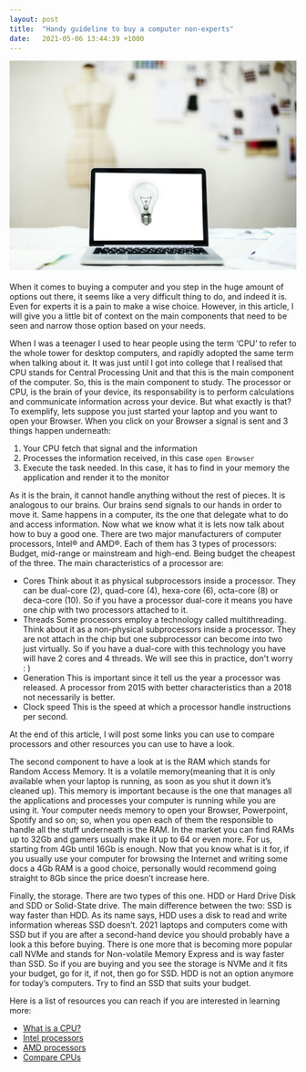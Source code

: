 ```yaml
---
layout: post
title:  "Handy guideline to buy a computer non-experts"
date:   2021-05-06 13:44:39 +1000
---
```

![alt text][image]

When it comes to buying a computer and you step in the huge amount of options out there, it seems like a very difficult thing to do, and indeed it is. Even for experts it is a pain to make a wise choice. However, in this article, I will give you a little bit of context on the main components that need to be seen and narrow those option based on your needs.

When I was a teenager I used to hear people using the term ‘CPU’ to refer to the whole tower for desktop computers, and rapidly adopted the same term when talking about it. It was just until I got into college that I realised that CPU stands for Central Processing Unit and that this is the main component of the computer. So, this is the main component to study. The processor or CPU, is the brain of your device, its responsability is to perform calculations and communicate information across your device. But what exactly is that? To exemplify, lets suppose you just started your laptop and you want to open your Browser. When you click on your Browser a signal is sent and 3 things happen underneath:
1. Your CPU fetch that signal and the information
2. Processes the information received, in this case `open Browser` 
3. Execute the task needed. In this case, it has to find in your memory the application and render it to the monitor

As it is the brain, it cannot handle anything without the rest of pieces. It is analogous to our brains. Our brains send signals to our hands in order to move it. Same happens in a computer, its the one that delegate what to do and access information. Now what we know what it is lets now talk about how to buy a good one.
There are two major manufacturers of computer processors, Intel® and AMD®. Each of them has 3 types of processors: Budget, mid-range or mainstream and high-end. Being budget the cheapest of the three.
The main characteristics of a processor are: 
* Cores
  Think about it as physical subprocessors inside a processor. They can be dual-core (2), quad-core (4), hexa-core (6), octa-core (8) or deca-core (10). So if you have a processor dual-core it means you have one chip with two processors attached to it.
* Threads
  Some processors employ a technology called multithreading. Think about it as a non-physical subprocessors inside a processor. They are not attach in the chip but one subprocessor can become into two just virtually. So if you have a dual-core with this technology you have will have 2 cores and 4 threads. We will see this in practice, don't worry : ) 
* Generation
  This is important since it tell us the year a processor was released. A processor from 2015 with better characteristics than a 2018 not necessarily is better. 
* Clock speed
  This is the speed at which a processor handle instructions per second.


At the end of this article, I will post some links you can use to compare processors and other resources you can use to have a look.

The second component to have a look at is the RAM which stands for Random Access Memory. It is a volatile memory(meaning that it is only available when your laptop is running, as soon as you shut it down it’s cleaned up). This memory is important because is the one that manages all the applications and processes your computer is running while you are using it. Your computer needs memory to open your Browser, Powerpoint, Spotify and so on; so, when you open each of them the responsible to handle all the stuff underneath is the RAM. In the market you can find RAMs up to 32Gb and gamers usually make it up to 64 or even more. For us, starting from 4Gb until 16Gb is enough. Now that you know what is it for, if you usually use your computer for browsing the Internet and writing some docs a 4Gb RAM is a good choice, personally would recommend going straight to 8Gb since the price doesn’t increase here.

Finally, the storage. There are two types of this one. HDD or Hard Drive Disk and SDD or Solid-State drive. The main difference between the two: SSD is way faster than HDD. As its name says, HDD uses a disk to read and write information whereas SSD doesn’t. 2021 laptops and computers come with SSD but if you are after a second-hand device you should probably have a look a this before buying. There is one more that is becoming more popular call NVMe and stands for Non-volatile Memory Express and is way faster than SSD. So if you are buying and you see the storage is NVMe and it fits your budget, go for it, if not, then go for SSD. HDD is not an option anymore for today’s computers. Try to find an SSD that suits your budget.

Here is a list of resources you can reach if you are interested in learning more:

* [What is a CPU?](https://www.digitaltrends.com/computing/what-is-a-cpu)
* [Intel processors]()
* [AMD processors]()
* [Compare CPUs]()

[image]: /imgs/buying-a-computer.jpg "Buying a computer"